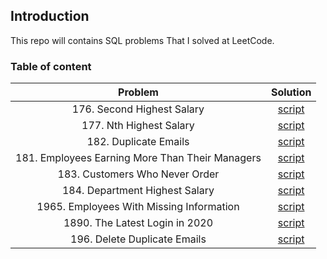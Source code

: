 ## Introduction 
This repo will contains SQL problems That I solved at LeetCode. 

### Table of content 

| Problem      | Solution |
| :-----------: | :-----------: |
| 176. Second Highest Salary| [script](sql_scripts/176.%20Second%20Highest%20Salary.sql)|
| 177. Nth Highest Salary| [script](sql_scripts/177.%20Nth%20Highest%20Salary.sql)|
| 182. Duplicate Emails| [script](sql_scripts/182.%20Duplicate%20Emails.sql)|
| 181. Employees Earning More Than Their Managers| [script](sql_scripts/181.%20Employees%20Earning%20More%20Than%20Their%20Managers.sql)|
| 183. Customers Who Never Order| [script](sql_scripts/183.%20Customers%20Who%20Never%20Order.sql)|
| 184. Department Highest Salary| [script](sql_scripts/184.%20Department%20Highest%20Salary.sql)|
| 1965. Employees With Missing Information| [script](sql_scripts/1965.%20Employees%20With%20Missing%20Information.sql)|
| 1890. The Latest Login in 2020| [script](sql_scripts/1890.%20The%20Latest%20Login%20in%202020.sql)|
| 196. Delete Duplicate Emails| [script](sql_scripts/196.%20Delete%20Duplicate%20Emails.sql)|